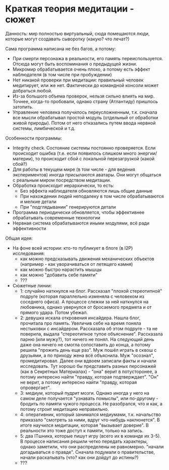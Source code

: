 # Краткая теория медитации - сюжет

Данность: мир полностью виртуальный, сюда помещаются люди, которые могут создавать сыворотку (какую? что лечат?)

Сама программа написана не без багов, а потому:

* При смерти персонажа в реальности, его память переиспользуется. Отсюда могут быть воспоминания о предыдущей жизни.
* Микромир обрабатывается очень плохо, а потому есть эффект наблюдателя (в том числе при пробуждении)
* Нет никакой проверки при медитации: правильный человек медитирует, или же нет. Фактически до командной консоли может добраться любой.
* Из-за большого объема проверок, нельзя сильно влиять на мир. Точнее, когда-то пробовали, однако страну (Атлантиду) пришлось затопить.
* Управление человека получилось переусложненным, т.к. сначала все мысли обрабатывал простой модуль (отдельный от обработки живой природы). Потом от него отказались путем ввода нервной системы, лимбической и т.д.

Особенности программы:

* Integrity check. Состояние системы постоянно проверяется. Если происходит ошибка (т.е. если появилось слишком много энергии/материи), то происходит сбой с локальной перезагрузкой (какой сбой?)
* Для работы в текущем мире (в том числе - для ведения экспериментов) иногда присылаются аватары. Они могут общаться с реальным миром посредством медитации.
* Обработка происходит иерархически, то есть:
  * Без эффекта наблюдателя обновляются лишь общие данные
  * При нахождении людей неподалеку в том числе обрабатываются и мелкие детали
  * При "подглядывании" генерируются детали
* Программа периодически обновляется, чтобы эффективнее обрабатывать современные технологии
* Нервная система обрабатываются иными модулями, всё ради эффективности

Общая идея:

* На фоне всей истории: кто-то публикует в блоге (в I2P) исследования:
  * как можно предсказывать движения механических объектов (например - как уворачиваться от летящего камня)
  * как можно быстро нарастить мышцы
  * как можно "добавить себе памяти"
  * ???
* Сюжетные линии:
  * 1: случайно наткнулся на блог. Рассказал "плохой стереотипной" подруге (которая параллельно изменяла с человеком из соседнего офиса). А процессе слежки за ней наткнулся на любовника, однако увернулся от бросаемого предмета и от прямого удара. Потом убежал.
  * 2: девушка искала откровения инсайдера. Нашла блог, прочитала про память. Увеличив себе на время поняла нестыковки с инсайдером. Рассказала об этом подруге - та не поверила, выдала "стереотипное тупое объяснение". Рассказала парню (или мужу?), тот ничего не понял. На следующий день даже она ничего не смогла сопоставить до конца, а потому решила "прожить день еще раз". Муж пошёл играть в сквош с друзьями, а по приходу жена всё объяснила. Муж "осознал", промедитировал. Далее они вдвоем записали факты и начали исследовать. Тут хорошо бы представить разных персонажей (как в Секретных Материалах) - "она" верит в потусторонее, а потому интересно найти "правду, которая подтверждает". "Он" не верит, а потому интересно найти "правду, которая опровергает".
  * 3: медиум, который пудрит мозги. Однако иногда у него на самом деле получается "узнавать помыслы", или по-другому - бродить по памяти чужого процесса. Не разобрался, что и как, а потому строит медитацию неправильно.
  * 4: оперативник, который занимался медиумами, т.к. начальство приказало "смотреть за ними, вдруг что-нибудь наклюнется". В итоге научился медитации, которая "вызывает доверие". В реальности это тоже доступ к памяти, только на запись.
  * 5: два ITшника, которые пишут игру (всего их в команде их 3-5). В процессе написания решили четко передать характеры, однако заметили, что они распределены не равномерно. "начали догадываться о правде". Сначала подумали о правительстве, начали раскапывать (что? как они дойдут до истины?)
  * ???

